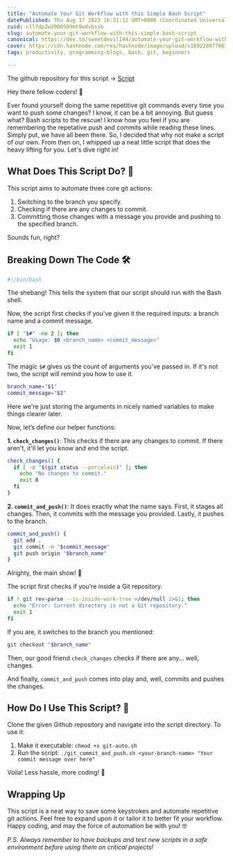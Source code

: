 ```yaml
---
title: "Automate Your Git Workflow with this Simple Bash Script"
datePublished: Thu Aug 17 2023 16:31:12 GMT+0000 (Coordinated Universal Time)
cuid: cllfdp2w2000509mt9wdvbssb
slug: automate-your-git-workflow-with-this-simple-bash-script
canonical: https://dev.to/sweetdevil144/automate-your-git-workflow-with-this-simple-bash-script-5cm5
cover: https://cdn.hashnode.com/res/hashnode/image/upload/v1692289778674/7772d948-ece1-4689-b2b7-5f4c02434ccc.jpeg
tags: productivity, programming-blogs, bash, git, beginners

---
```


The github repository for this script -> [Script](https://github.com/Sweetdevil144/git-automation.git)

Hey there fellow coders! 🚀

Ever found yourself doing the same repetitive git commands every time you want to push some changes? I know, it can be a bit annoying. But guess what? Bash scripts to the rescue! I know how you feel if you are remembering the repetative push and commits while reading these lines. Simply put, we have all been there. So, I decided that why not make a script of our own. From then on, I whipped up a neat little script that does the heavy lifting for you. Let's dive right in!

## What Does This Script Do? 🤔

This script aims to automate three core git actions:
1. Switching to the branch you specify.
2. Checking if there are any changes to commit.
3. Committing those changes with a message you provide and pushing to the specified branch.

Sounds fun, right?

## Breaking Down The Code 🛠

```bash
#!/bin/bash
```
The shebang! This tells the system that our script should run with the Bash shell.

Now, the script first checks if you've given it the required inputs: a branch name and a commit message.
```bash
if [ "$#" -ne 2 ]; then
  echo "Usage: $0 <branch_name> <commit_message>"
  exit 1
fi
```

The magic `$#` gives us the count of arguments you've passed in. If it's not two, the script will remind you how to use it.

```bash
branch_name="$1"
commit_message="$2"
```
Here we're just storing the arguments in nicely named variables to make things clearer later.

Now, let’s define our helper functions:

**1. `check_changes()`**: This checks if there are any changes to commit. If there aren't, it'll let you know and end the script.

```bash
check_changes() {
  if [ -z "$(git status --porcelain)" ]; then
    echo "No changes to commit."
    exit 0
  fi
}
```

**2. `commit_and_push()`**: It does exactly what the name says. First, it stages all changes. Then, it commits with the message you provided. Lastly, it pushes to the branch.

```bash
commit_and_push() {
  git add .
  git commit -m "$commit_message"
  git push origin "$branch_name"
}
```

Alrighty, the main show! 🎪

The script first checks if you're inside a Git repository.
```bash
if ! git rev-parse --is-inside-work-tree >/dev/null 2>&1; then
  echo "Error: Current directory is not a Git repository."
  exit 1
fi
```

If you are, it switches to the branch you mentioned:
```bash
git checkout "$branch_name"
```

Then, our good friend `check_changes` checks if there are any... well, changes.

And finally, `commit_and_push` comes into play and, well, commits and pushes the changes.

## How Do I Use This Script? 🚀

Clone the given Github repository and navigate into the script directory. To use it:

1. Make it executable: `chmod +x git-auto.sh`
2. Run the script: `./git_commit_and_push.sh <your-branch-name> "Your commit message over here"`

Voila! Less hassle, more coding! 🎉

## Wrapping Up

This script is a neat way to save some keystrokes and automate repetitive git actions. Feel free to expand upon it or tailor it to better fit your workflow. Happy coding, and may the force of automation be with you! 🤓

*P.S. Always remember to have backups and test new scripts in a safe environment before using them on critical projects!*